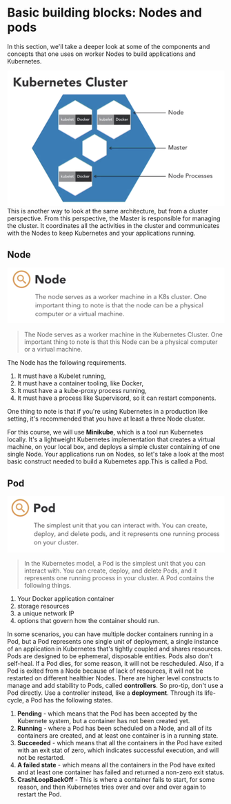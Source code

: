 # Basic building blocks: Nodes and pods
In this section, we'll take a deeper look at some of the components and concepts that one uses on worker Nodes to build applications and Kubernetes.

<img src="images/Kubernetes cluster.png" alt="Kubernetes cluster">
This is another way to look at the same architecture, but from a cluster perspective. From this perspective, the Master is responsible for managing the cluster. It coordinates all the activities in the cluster and communicates with the Nodes to keep Kubernetes and your applications running.

## Node
<img src="images/what is a node.png" alt="Definition of Node">

> The Node serves as a worker machine in the Kubernetes Cluster. One important thing to note is that this Node can be a physical computer or a virtual machine.

The Node has the following requirements.
1. It must have a Kubelet running,
2. It must have a container tooling, like Docker,
3. It must have a a kube-proxy process running, 
4. It must have a process like Supervisord, so it can restart components.

One thing to note is that if you're using Kubernetes in a production like setting, it's recommended that you have at least a three Node cluster.

For this course, we will use **Minikube**, which is a tool run Kubernetes locally. It's a lightweight Kubernetes implementation that creates a virtual machine, on your local box, and deploys a simple cluster containing of one single Node. Your applications run on Nodes, so let's take a look at the most basic construct needed to build a Kubernetes app.This is called a Pod.

## Pod
<img src="images/What is a pod.png" alt="Definition of Node">

> In the Kubernetes model, a Pod is the simplest unit that you can interact with. You can create, deploy, and delete Pods, and it represents one running process in your cluster.
A Pod contains the following things.
1. Your Docker application container
2. storage resources
3. a unique network IP
4. options that govern how the container should run.

In some scenarios, you can have multiple docker containers running in a Pod, but a Pod represents one single unit of deployment, a single instance of an application in Kubernetes that's tightly coupled and shares resources. 
Pods are designed to be ephemeral, disposable entities.
Pods also don't self-heal. If a Pod dies, for some reason, it will not be rescheduled. Also, if a Pod is exited from a Node because of lack of resources, it will not be restarted on different healthier Nodes. There are higher level constructs to manage and add stability to Pods, called **controllers**. So pro-tip, don't use a Pod directly. Use a controller instead, like a **deployment**.
Through its life-cycle, a Pod has the following states.

1. **Pending** - which means that the Pod has been accepted by the Kubernete system, but a container has not been created yet.
2. **Running** - where a Pod has been scheduled on a Node, and all of its containers are created, and at least one container is in a running state. 
3. **Succeeded** - which means that all the containers in the Pod have exited with an exit stat of zero, which indicates successful execution, and will not be restarted. 
4. **A failed state** - which means all the containers in the Pod have exited and at least one container has failed and returned a non-zero exit status.
5. **CrashLoopBackOff** - This is where a container fails to start, for some reason, and then Kubernetes tries over and over and over again to restart the Pod.

